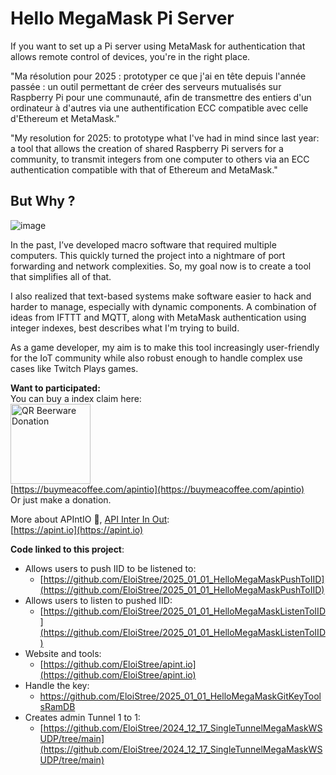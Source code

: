 # Hello MegaMask Pi Server
If you want to set up a Pi server using MetaMask for authentication that allows remote control of devices, you're in the right place.

"Ma résolution pour 2025 : prototyper ce que j'ai en tête depuis l'année passée : un outil permettant de créer des serveurs mutualisés sur Raspberry Pi pour une communauté, afin de transmettre des entiers d'un ordinateur à d'autres via une authentification ECC compatible avec celle d'Ethereum et MetaMask."

"My resolution for 2025: to prototype what I've had in mind since last year: a tool that allows the creation of shared Raspberry Pi servers for a community, to transmit integers from one computer to others via an ECC authentication compatible with that of Ethereum and MetaMask."


## But Why ? 

![image](https://github.com/user-attachments/assets/2abd3d3a-97a8-4923-bd4c-18847f3d50ba)

In the past, I’ve developed macro software that required multiple computers. This quickly turned the project into a nightmare of port forwarding and network complexities. So, my goal now is to create a tool that simplifies all of that.  

I also realized that text-based systems make software easier to hack and harder to manage, especially with dynamic components. A combination of ideas from IFTTT and MQTT, along with MetaMask authentication using integer indexes, best describes what I'm trying to build.  

As a game developer, my aim is to make this tool increasingly user-friendly for the IoT community while also robust enough to handle complex use cases like Twitch Plays games.  


**Want to participated:**  
You can buy a index claim here:    
<img src="https://github.com/user-attachments/assets/f51f9787-111d-4779-8607-64b6fd0b5692" width="128" height="128" alt="QR Beerware Donation">  
[https://buymeacoffee.com/apintio](https://buymeacoffee.com/apintio)         
Or just make a donation.    
  
More about APIntIO 🍺, [API Inter In Out](https://apint.io):    
[https://apint.io](https://apint.io)   



**Code linked to this project**:

- Allows users to push IID to be listened to:
  - [https://github.com/EloiStree/2025_01_01_HelloMegaMaskPushToIID](https://github.com/EloiStree/2025_01_01_HelloMegaMaskPushToIID)
- Allows users to listen to pushed IID:
  - [https://github.com/EloiStree/2025_01_01_HelloMegaMaskListenToIID](https://github.com/EloiStree/2025_01_01_HelloMegaMaskListenToIID)
- Website and tools:
  - [https://github.com/EloiStree/apint.io](https://github.com/EloiStree/apint.io)
- Handle the key:
  - https://github.com/EloiStree/2025_01_01_HelloMegaMaskGitKeyToolsRamDB 
- Creates admin Tunnel 1 to 1:
  - [https://github.com/EloiStree/2024_12_17_SingleTunnelMegaMaskWSUDP/tree/main](https://github.com/EloiStree/2024_12_17_SingleTunnelMegaMaskWSUDP/tree/main)
